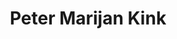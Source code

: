 ---
SICRIS: Assist. Peter Marijan Kink, PhD
draft: false
fixName: peter_marijan_kink
lab: Laboratory for Mathematical Methods in Computer and Information Science
labPos: Laboratory Member
location: R3.26 - Laboratorij LMMRI
mailInfo: petermarijan.kink@fri.uni-lj.si
officeHours: null
profName: Assist. Peter Marijan Kink, PhD
profTitle: Assistant
telephoneInfo: null
title: Peter Marijan Kink
---